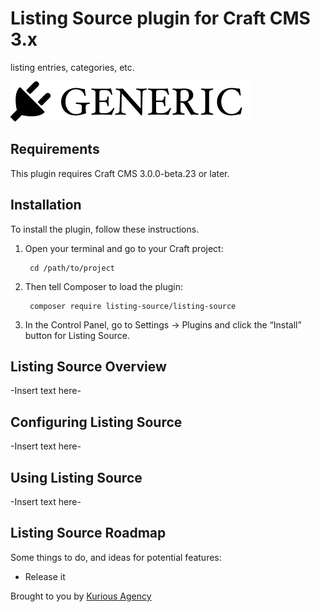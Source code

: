 # Listing Source plugin for Craft CMS 3.x

listing entries, categories, etc.

![Screenshot](resources/img/plugin-logo.png)

## Requirements

This plugin requires Craft CMS 3.0.0-beta.23 or later.

## Installation

To install the plugin, follow these instructions.

1. Open your terminal and go to your Craft project:

        cd /path/to/project

2. Then tell Composer to load the plugin:

        composer require listing-source/listing-source

3. In the Control Panel, go to Settings → Plugins and click the “Install” button for Listing Source.

## Listing Source Overview

-Insert text here-

## Configuring Listing Source

-Insert text here-

## Using Listing Source

-Insert text here-

## Listing Source Roadmap

Some things to do, and ideas for potential features:

* Release it

Brought to you by [Kurious Agency](https://kurious.agency)
